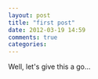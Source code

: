 ```yaml
---
layout: post
title: "first post"
date: 2012-03-19 14:59
comments: true
categories: 
---
```


Well, let's give this a go...
